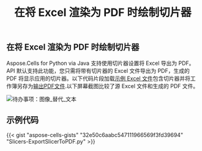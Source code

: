 ﻿---
title: 在将 Excel 渲染为 PDF 时绘制切片器
type: docs
weight: 20
url: /zh/python-java/draw-slicer-while-rendering-excel-to-pdf/
---
## **在将 Excel 渲染为 PDF 时绘制切片器**
Aspose.Cells for Python via Java 支持使用切片器设置将 Excel 导出为 PDF。 API 默认支持此功能，您只需将带有切片器的 Excel 文件导出为 PDF，生成的 PDF 将显示应用的切片器。以下代码片段加载[示例 Excel 文件](106365058.xlsx)包含切片器并将工作簿另存为[输出PDF文件](106365052.xlsx).以下屏幕截图比较了源 Excel 文件和生成的 PDF 文件。

![待办事项：图像_替代_文本](SlicerExcelToPDF.jpg)
## **示例代码**
{{< gist "aspose-cells-gists" "32e50c6aabc547111966569f3fd39694" "Slicers-ExportSlicerToPDF.py" >}}
